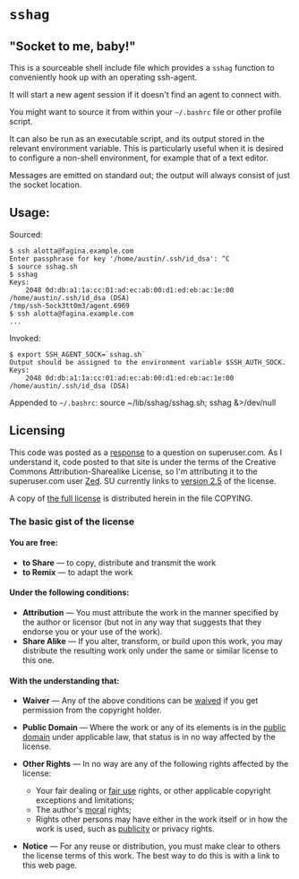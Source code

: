 `sshag`
=======

## "Socket to me, baby!"

This is a sourceable shell include file which provides a `sshag` function
to conveniently hook up with an operating ssh-agent.

It will start a new agent session if it doesn't find an agent to connect with.

You might want to source it from within your `~/.bashrc` file
or other profile script.

It can also be run as an executable script,
and its output stored in the relevant environment variable.
This is particularly useful
when it is desired to configure a non-shell environment,
for example that of a text editor.

Messages are emitted on standard out;
the output will always consist of just the socket location.

## Usage:

Sourced:

    $ ssh alotta@fagina.example.com
    Enter passphrase for key '/home/austin/.ssh/id_dsa': ^C
    $ source sshag.sh
    $ sshag
    Keys:
        2048 0d:db:a1:1a:cc:01:ad:ec:ab:00:d1:ed:eb:ac:1e:00 /home/austin/.ssh/id_dsa (DSA)
    /tmp/ssh-5ock3tt0m3/agent.6969
    $ ssh alotta@fagina.example.com
    ...

Invoked:

    $ export SSH_AGENT_SOCK=`sshag.sh`
    Output should be assigned to the environment variable $SSH_AUTH_SOCK.
    Keys:
        2048 0d:db:a1:1a:cc:01:ad:ec:ab:00:d1:ed:eb:ac:1e:00 /home/austin/.ssh/id_dsa (DSA)

Appended to `~/.bashrc`:
    source ~/lib/sshag/sshag.sh; sshag &>/dev/null

## Licensing

This code was posted as a [response] to a question on superuser.com.
As I understand it, code posted to that site is under the terms of the
Creative Commons Attribution-Sharealike License,
so I'm attributing it to the superuser.com user [Zed].
SU currently links to [version 2.5] of the license.

A copy of [the full license] is distributed herein in the file COPYING.

### The basic gist of the license

#### You are free:

-   **to Share** — to copy, distribute and transmit the work
-   **to Remix** — to adapt the work

#### Under the following conditions:

-   **Attribution** — You must attribute the work in the manner
    specified by the author or licensor (but not in any way that
    suggests that they endorse you or your use of the work).
-   **Share Alike** — If you alter, transform, or build upon this
    work, you may distribute the resulting work only under the same or
    similar license to this one.


#### With the understanding that:

-   **Waiver** — Any of the above conditions can be [waived]
    if you get permission from the copyright holder.
-   **Public Domain** — Where the work or any of its elements
    is in the [public domain] under applicable law,
    that status is in no way affected by the license.
-   **Other Rights** — In no way are any of the following rights
    affected by the license:
    -   Your fair dealing or [fair use] rights,
        or other applicable copyright exceptions and limitations;
    -   The author's [moral] rights;
    -   Rights other persons may have either in the work itself
        or in how the work is used, such as [publicity] or privacy rights.

-   **Notice** — For any reuse or distribution, you must make clear
    to others the license terms of this work. The best way to do this
    is with a link to this web page.

[response]: http://superuser.com/questions/141044/sharing-the-same-ssh-agent-among-multiple-login-sessions#answer-141241
[Zed]: http://superuser.com/users/33648/zed
[version 2.5]: http://creativecommons.org/licenses/by-sa/2.5/
[the full license]: http://creativecommons.org/licenses/by-sa/2.5/legalcode
[waived]: http://wiki.creativecommons.org/Frequently_Asked_Questions#Can_I_change_the_terms_of_a_CC_license_or_waive_some_of_its_conditions.3F
[public domain]: http://wiki.creativecommons.org/Public_domain
[fair use]: http://wiki.creativecommons.org/Frequently_Asked_Questions#Do_Creative_Commons_licenses_affect_fair_use.2C_fair_dealing_or_other_exceptions_to_copyright.3F
[moral]: http://wiki.creativecommons.org/Frequently_Asked_Questions#I_don.E2.80.99t_like_the_way_a_person_has_used_my_work_in_a_derivative_work_or_included_it_in_a_collective_work.3B_what_can_I_do.3F
[publicity]: http://wiki.creativecommons.org/Frequently_Asked_Questions#When_are_publicity_rights_relevant.3F
